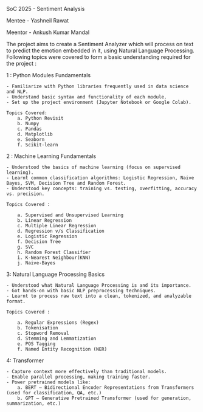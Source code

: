 SoC 2025 - Sentiment Analysis

Mentee - Yashneil Rawat

Meentor - Ankush Kumar Mandal

The project aims to create a Sentiment Analyzer which will process on text to predict the emotion embedded in it, using Natural Language Processing.
Following topics were covered to form a basic understanding required for the project :

1 : Python Modules Fundamentals

    - Familiarize with Python libraries frequently used in data science and NLP.
    - Understand basic syntax and functionality of each module.
    - Set up the project environment (Jupyter Notebook or Google Colab).

    Topics Covered:
        a. Python Revisit
        b. Numpy
        c. Pandas
        d. Matplotlib
        e. Seaborn
        f. Scikit-learn

2 : Machine Learning Fundamentals

    - Understood the basics of machine learning (focus on supervised learning).
    - Learnt common classification algorithms: Logistic Regression, Naive Bayes, SVM, Decision Tree and Random Forest.
    - Understood key concepts: training vs. testing, overfitting, accuracy vs. precision.
    
    Topics Covered :

        a. Supervised and Unsupervised Learning
        b. Linear Regression
        c. Multiple Linear Regression
        d. Regression v/s Classification
        e. Logistic Regression
        f. Decision Tree
        g. SVC
        h. Random Forest Classifier
        i. K-Nearest Neighbour(KNN)
        j. Naive-Bayes

3: Natural Language Processing Basics

    - Understood what Natural Language Processing is and its importance.
    - Got hands-on with basic NLP preprocessing techniques.
    - Learnt to process raw text into a clean, tokenized, and analyzable format.

    Topics Covered :

        a. Regular Expressions (Regex)
        b. Tokenisation
        c. Stopword Removal
        d. Stemming and Lemmatization
        e. POS Tagging
        f. Named Entity Recognition (NER)

4: Transformer

    - Capture context more effectively than traditional models.
    - Enable parallel processing, making training faster.
    - Power pretrained models like:
        a. BERT – Bidirectional Encoder Representations from Transformers (used for classification, QA, etc.)
        b. GPT – Generative Pretrained Transformer (used for generation, summarization, etc.)
